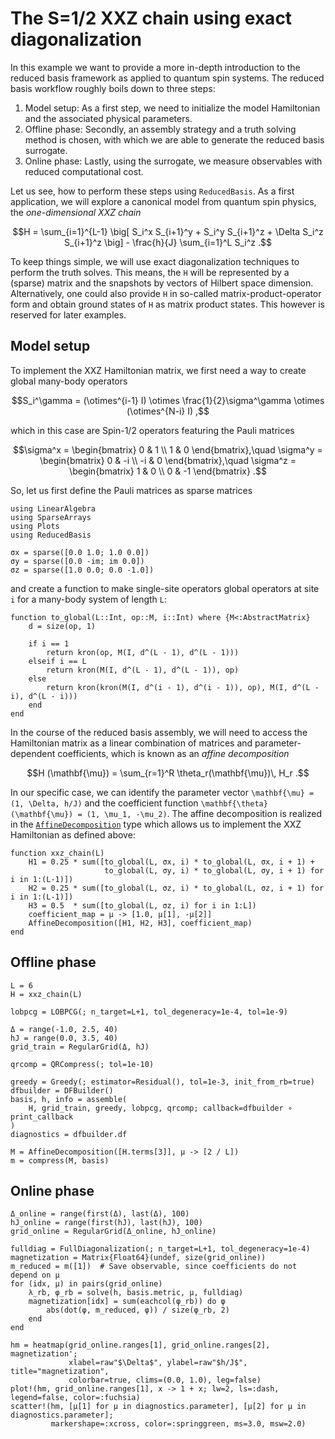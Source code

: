 # The S=1/2 XXZ chain using exact diagonalization

In this example we want to provide a more in-depth introduction to the reduced basis framework as applied to quantum spin systems.
The reduced basis workflow roughly boils down to three steps:

1. Model setup: As a first step, we need to initialize the model Hamiltonian and the associated physical parameters.
2. Offline phase: Secondly, an assembly strategy and a truth solving method is chosen, with which we are able to generate the reduced basis surrogate.
3. Online phase: Lastly, using the surrogate, we measure observables with reduced computational cost.

Let us see, how to perform these steps using `ReducedBasis`.
As a first application, we will explore a canonical model from quantum spin physics, the *one-dimensional XXZ chain*

```math
H = \sum_{i=1}^{L-1} \big[ S_i^x S_{i+1}^y + S_i^y S_{i+1}^z + \Delta S_i^z S_{i+1}^z \big] - \frac{h}{J} \sum_{i=1}^L S_i^z .
```

To keep things simple, we will use exact diagonalization techniques to perform the truth solves.
This means, the ``H`` will be represented by a (sparse) matrix and the snapshots by vectors of Hilbert space dimension.
Alternatively, one could also provide ``H`` in so-called matrix-product-operator form and obtain ground states of ``H`` as matrix product states.
This however is reserved for later examples.

## Model setup

To implement the XXZ Hamiltonian matrix, we first need a way to create global many-body operators

```math
S_i^\gamma = (\otimes^{i-1} I) \otimes \frac{1}{2}\sigma^\gamma \otimes (\otimes^{N-i} I) ,
```

which in this case are Spin-1/2 operators featuring the Pauli matrices

```math
\sigma^x = \begin{bmatrix}
    0 & 1 \\
    1 & 0
\end{bmatrix},\quad
\sigma^y = \begin{bmatrix}
    0 & -i \\
    -i & 0
\end{bmatrix},\quad
\sigma^z = \begin{bmatrix}
    1 & 0 \\
    0 & -1
\end{bmatrix} .
```

So, let us first define the Pauli matrices as sparse matrices

```@example xxz_ed; continued = true
using LinearAlgebra
using SparseArrays
using Plots
using ReducedBasis

σx = sparse([0.0 1.0; 1.0 0.0])
σy = sparse([0.0 -im; im 0.0])
σz = sparse([1.0 0.0; 0.0 -1.0])
```

and create a function to make single-site operators global operators at site ``i`` for a many-body system of length ``L``:

```@example xxz_ed; continued = true
function to_global(L::Int, op::M, i::Int) where {M<:AbstractMatrix}
    d = size(op, 1)

    if i == 1
        return kron(op, M(I, d^(L - 1), d^(L - 1)))
    elseif i == L
        return kron(M(I, d^(L - 1), d^(L - 1)), op)
    else
        return kron(kron(M(I, d^(i - 1), d^(i - 1)), op), M(I, d^(L - i), d^(L - i)))
    end
end
```

In the course of the reduced basis assembly, we will need to access the Hamiltonian matrix as a linear combination of matrices and parameter-dependent coefficients, which is known as an *affine decomposition*

```math
H (\mathbf{\mu}) = \sum_{r=1}^R \theta_r(\mathbf{\mu})\, H_r .
```

In our specific case, we can identify the parameter vector ``\mathbf{\mu} = (1, \Delta, h/J)`` and the coefficient function ``\mathbf{\theta}(\mathbf{\mu}) = (1, \mu_1, -\mu_2)``.
The affine decomposition is realized in the [`AffineDecomposition`](@ref) type which allows us to implement the XXZ Hamiltonian as defined above:

```@example xxz_ed; continued = true
function xxz_chain(L)
    H1 = 0.25 * sum([to_global(L, σx, i) * to_global(L, σx, i + 1) +
                     to_global(L, σy, i) * to_global(L, σy, i + 1) for i in 1:(L-1)])
    H2 = 0.25 * sum([to_global(L, σz, i) * to_global(L, σz, i + 1) for i in 1:(L-1)])
    H3 = 0.5  * sum([to_global(L, σz, i) for i in 1:L])
    coefficient_map = μ -> [1.0, μ[1], -μ[2]]
    AffineDecomposition([H1, H2, H3], coefficient_map)
end
```

## Offline phase

```@example xxz_ed; continued = true
L = 6
H = xxz_chain(L)
```

```@example xxz_ed; continued = true
lobpcg = LOBPCG(; n_target=L+1, tol_degeneracy=1e-4, tol=1e-9)
```

```@example xxz_ed; continued = true
Δ = range(-1.0, 2.5, 40)
hJ = range(0.0, 3.5, 40)
grid_train = RegularGrid(Δ, hJ)
```

```@example xxz_ed; continued = true
qrcomp = QRCompress(; tol=1e-10)
```

```@example xxz_ed
greedy = Greedy(; estimator=Residual(), tol=1e-3, init_from_rb=true)
dfbuilder = DFBuilder()
basis, h, info = assemble(
    H, grid_train, greedy, lobpcg, qrcomp; callback=dfbuilder ∘ print_callback
)
diagnostics = dfbuilder.df
```

```@example xxz_ed; continued = true
M = AffineDecomposition([H.terms[3]], μ -> [2 / L])
m = compress(M, basis)
```

## Online phase

```@example xxz_ed; continued = true
Δ_online = range(first(Δ), last(Δ), 100)
hJ_online = range(first(hJ), last(hJ), 100)
grid_online = RegularGrid(Δ_online, hJ_online)
```

```@example xxz_ed; continued = true
fulldiag = FullDiagonalization(; n_target=L+1, tol_degeneracy=1e-4)
magnetization = Matrix{Float64}(undef, size(grid_online))
m_reduced = m([1])  # Save observable, since coefficients do not depend on μ 
for (idx, μ) in pairs(grid_online)
    λ_rb, φ_rb = solve(h, basis.metric, μ, fulldiag)
    magnetization[idx] = sum(eachcol(φ_rb)) do φ
        abs(dot(φ, m_reduced, φ)) / size(φ_rb, 2)
    end
end
```

```@example xxz_ed
hm = heatmap(grid_online.ranges[1], grid_online.ranges[2], magnetization';
             xlabel=raw"$\Delta$", ylabel=raw"$h/J$", title="magnetization",
             colorbar=true, clims=(0.0, 1.0), leg=false)
plot!(hm, grid_online.ranges[1], x -> 1 + x; lw=2, ls=:dash, legend=false, color=:fuchsia)
scatter!(hm, [μ[1] for μ in diagnostics.parameter], [μ[2] for μ in diagnostics.parameter];
         markershape=:xcross, color=:springgreen, ms=3.0, msw=2.0)
```
